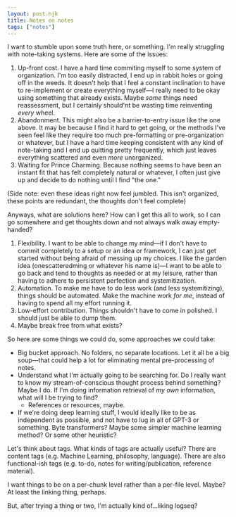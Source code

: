```yaml
---
layout: post.njk
title: Notes on notes
tags: ["notes"]
---
```

I want to stumble upon some truth here, or something. I'm really struggling with note-taking systems. Here are some of the issues:

1) Up-front cost. I have a hard time commiting myself to some system of organization. I'm too easily distracted, I end up in rabbit holes or going off in the weeds. It doesn't help that I feel a constant inclination to have to re-implement or create everything myself—I really need to be okay using something that already exists. Maybe *some* things need reassessment, but I certainly should'nt be wasting time reinventing *every* wheel.
2) Abandonment. This might also be a barrier-to-entry issue like the one above. It may be because I find it hard to get going, or the methods I've seen feel like they require too much pre-formatting or pre-organization or whatever, but I have a hard time keeping consistent with any kind of note-taking and I end up quitting pretty frequently, which just leaves everything scattered and even *more* unorganized.
3) Waiting for Prince Charming. Because nothing seems to have been an instant fit that has felt completely natural or whatever, I often just give up and decide to do nothing until I find "the one."

(Side note: even these ideas right now feel jumbled. This isn't organized, these points are redundant, the thoughts don't feel complete)

Anyways, what are solutions here? How can I get this all to work, so I can go somewhere and get thoughts down and not always walk away empty-handed? 

1) Flexibility. I want to be able to change my mind—if I don't have to commit completely to a setup or an idea or framework, I can just get started without being afraid of messing up my choices. I like the garden idea (onescatteredming or whatever his name is)—I want to be able to go back and tend to thoughts as needed or at my leisure, rather than having to adhere to persistent perfection and systemitization.
2) Automation. To make me have to do less work (and less systemitizing), things should be automated. Make the machine work *for me*, instead of having to spend all my effort running it.
3) Low-effort contribution. Things shouldn't have to come in polished. I should just be able to dump them.
4) Maybe break free from what exists?

So here are some things we could do, some approaches we could take:
* Big bucket approach. No folders, no separate locations. Let it all be a big soup—that could help a lot for eliminating mental pre-processing of notes.
* Understand what I'm actually going to be searching for. Do I really want to know my stream-of-conscious thought process behind something? Maybe I do. If I'm doing information retrieval of *my own* information, what will I be trying to find?
  * References or resources, maybe.
* If we're doing deep learning stuff, I would ideally like to be as independent as possible, and not have to lug in all of GPT-3 or something. Byte transformers? Maybe some simpler machine learning method? Or some other heuristic?

Let's think about tags. What kinds of tags are actually useful? There are content tags (e.g. Machine Learning, philosophy, language). There are also functional-ish tags (e.g. to-do, notes for writing/publication, reference material).

I want things to be on a per-chunk level rather than a per-file level. Maybe? At least the linking thing, perhaps.

But, after trying a thing or two, I'm actually kind of...liking logseq?